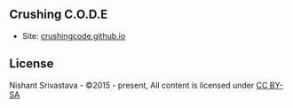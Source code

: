 ## Crushing C.O.D.E

* Site: [crushingcode.github.io](https://crushingcode.github.io)

## License
Nishant Srivastava - ©2015 - present, All content is licensed under [CC BY-SA](/LICENSE.md)